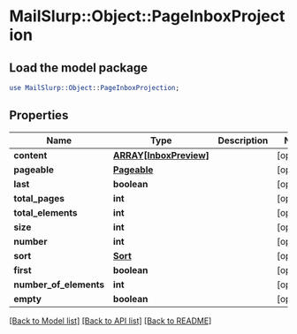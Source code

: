 # MailSlurp::Object::PageInboxProjection

## Load the model package
```perl
use MailSlurp::Object::PageInboxProjection;
```

## Properties
Name | Type | Description | Notes
------------ | ------------- | ------------- | -------------
**content** | [**ARRAY[InboxPreview]**](InboxPreview) |  | [optional] 
**pageable** | [**Pageable**](Pageable) |  | [optional] 
**last** | **boolean** |  | [optional] 
**total_pages** | **int** |  | [optional] 
**total_elements** | **int** |  | [optional] 
**size** | **int** |  | [optional] 
**number** | **int** |  | [optional] 
**sort** | [**Sort**](Sort) |  | [optional] 
**first** | **boolean** |  | [optional] 
**number_of_elements** | **int** |  | [optional] 
**empty** | **boolean** |  | [optional] 

[[Back to Model list]](../README#documentation-for-models) [[Back to API list]](../README#documentation-for-api-endpoints) [[Back to README]](../README)


